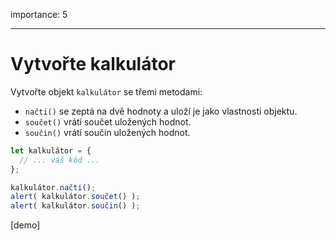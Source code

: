 importance: 5

---

# Vytvořte kalkulátor

Vytvořte objekt `kalkulátor` se třemi metodami:

- `načti()` se zeptá na dvě hodnoty a uloží je jako vlastnosti objektu.
- `součet()` vrátí součet uložených hodnot.
- `součin()` vrátí součin uložených hodnot.

```js
let kalkulátor = {
  // ... váš kód ...
};

kalkulátor.načti();
alert( kalkulátor.součet() );
alert( kalkulátor.součin() );
```

[demo]

